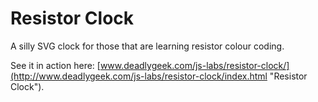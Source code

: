 Resistor Clock
==============

A silly SVG clock for those that are learning resistor colour coding.

See it in action here: [www.deadlygeek.com/js-labs/resistor-clock/](http://www.deadlygeek.com/js-labs/resistor-clock/index.html "Resistor Clock").
